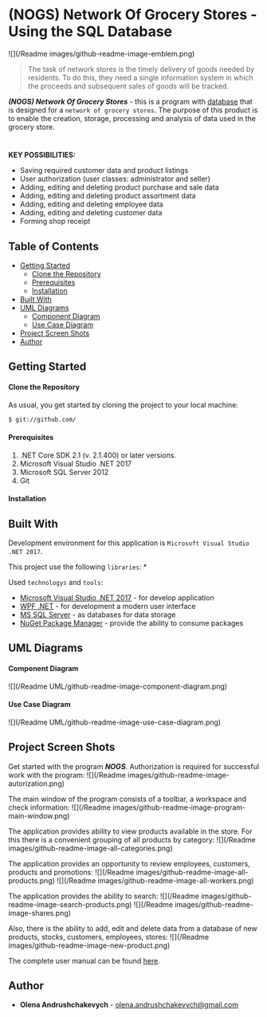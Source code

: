 # (NOGS) Network Of Grocery Stores - Using the SQL Database
![](/Readme images/github-readme-image-emblem.png)

>The task of network stores is the timely delivery of goods needed by residents. To do this, they need a single information system in which the proceeds and subsequent sales of goods will be tracked. 

***(NOGS) Network Of Grocery Stores*** - this is a program with [database] that is designed for a `network of grocery stores`. The purpose of this product is to enable the creation, storage, processing and analysis of data used in the grocery store.

#
**KEY POSSIBILITIES:**
  - Saving required customer data and product listings
  - User authorization (user classes: administrator and seller) 
  - Adding, editing and deleting product purchase and sale data
  - Adding, editing and deleting product assortment data
  - Adding, editing and deleting employee data
  - Adding, editing and deleting customer data
  - Forming shop receipt



## Table of Contents
- [Getting Started](#markdown-header-getting-started)
  - [Clone the Repository](#markdown-header-clone)
  - [Prerequisites](#markdown-prerequisites)
  - [Installation](#markdown-header-installation)
- [Built With](#markdown-header-built-with)
- [UML Diagrams](#markdown-header-uml-diagrams)
  - [Component Diagram](#markdown-header-component-diagram)
  - [Use Case Diagram](#markdown-header-use-case-diagram)
- [Project Screen Shots](#markdown-header-project-screen-shots)
- [Author](#markdown-header-author)


<a name="markdown-header-getting-started"></a>
## Getting Started

<a name="markdown-header-clone"></a>
#### Clone the Repository
 As usual, you get started by cloning the project to your local machine:
 ```sh
 $ git://github.com/
 ```
 
 
<a name="markdown-prerequisites"></a>
#### Prerequisites 
1. .NET Core SDK 2.1 (v. 2.1.400) or later versions.
2. Microsoft Visual Studio .NET 2017
3. Microsoft SQL Server 2012
4. Git


<a name="markdown-header-installation"></a>
#### Installation




<a name="markdown-header-built-with"></a>
## Built With
Development environment for this application is `Microsoft Visual Studio .NET 2017`.

This project use the following `libraries`:
* 


Used `technologys` and `tools`:
* [Microsoft Visual Studio .NET 2017] - for develop application
* [WPF .NET] - for development a modern user interface
* [MS SQL Server] - as databases for data storage
* [NuGet Package Manager] - provide the ability to consume packages



<a name="markdown-header-uml-diagrams"></a>
## UML Diagrams

<a name="#markdown-header-component-diagram"></a>
#### Component Diagram
![](/Readme UML/github-readme-image-component-diagram.png)

<a name="markdown-header-use-case-diagram"></a>
#### Use Case Diagram
![](/Readme UML/github-readme-image-use-case-diagram.png)



<a name="markdown-header-project-screen-shots"></a>
## Project Screen Shots
Get started with the program ***NOGS***. Authorization is required for successful work with the program: 
![](/Readme images/github-readme-image-autorization.png)

The main window of the program consists of a toolbar, a workspace and check information:
![](/Readme images/github-readme-image-program-main-window.png)

The application provides ability to view products available in the store. For this there is a convenient grouping of all products by category:
![](/Readme images/github-readme-image-all-categories.png)

The application provides an opportunity to review employees, customers, products and promotions:
![](/Readme images/github-readme-image-all-products.png)
![](/Readme images/github-readme-image-all-workers.png)

The application provides the ability to search: 
![](/Readme images/github-readme-image-search-products.png)
![](/Readme images/github-readme-image-shares.png)

Also, there is the ability to add, edit and delete data from a database of new products, stocks, customers, employees, stores:
![](/Readme images/github-readme-image-new-product.png)

The complete user manual can be found [here].


<a name="markdown-header-author"></a>
## Author
- ****Olena Andrushchakevych**** - olena.andrushchakevych@gmail.com


[database]: <https://en.wikipedia.org/wiki/Database>
[Microsoft Visual Studio .NET 2017]:<https://visualstudio.microsoft.com/ru/vs/features/net-development/?rr=https%3A%2F%2Fwww.google.com.ua%2F>
[WPF .NET]:<https://docs.microsoft.com/ru-ru/previous-versions/dotnet/netframework-4.0/aa970268(v=vs.100)>
[MS SQL Server]:<https://www.microsoft.com/ru-ru/sql-server/sql-server-2017-editions>
[NuGet Package Manager]:<https://marketplace.visualstudio.com/items?itemName=NuGetTeam.NuGetPackageManager>
[here]:<Instruction for use NOGS>